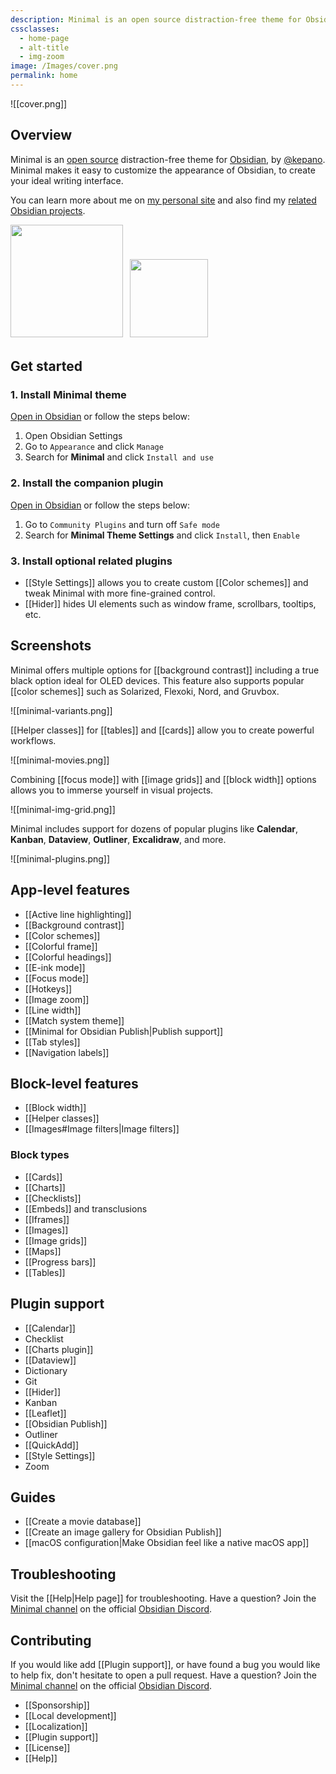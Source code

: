 ```yaml
---
description: Minimal is an open source distraction-free theme for Obsidian, by @kepano. Minimal makes it easy to customize the appearance of Obsidian, to create your ideal writing interface.
cssclasses:
  - home-page
  - alt-title
  - img-zoom
image: /Images/cover.png
permalink: home
---
```


![[cover.png]]

## Overview

Minimal is an [open source](https://github.com/kepano/obsidian-minimal) distraction-free theme for [Obsidian](https://obsidian.md/), by [@kepano](https://stephango.com/about). Minimal makes it easy to customize the appearance of Obsidian, to create your ideal writing interface.

You can learn more about me on [my personal site](https://stephango.com/about) and also find my [related Obsidian projects](https://stephango.com/obsidian).

<a href="https://www.buymeacoffee.com/kepano"><img src="https://img.buymeacoffee.com/button-api/?text=Buy me a coffee&emoji=&slug=kepano&button_colour=6a8695&font_colour=ffffff&font_family=Poppins&outline_colour=000000&coffee_colour=FFDD00" width="180px"></a> <a href="https://github.com/kepano/obsidian-minimal"><img src="https://img.shields.io/github/stars/kepano/obsidian-minimal?style=social" style="padding:7px 7px 5px" width="125"></a>

## Get started

### 1. Install Minimal theme

[Open in Obsidian](obsidian://show-theme?name=Minimal) or follow the steps below:

1. Open Obsidian Settings
2. Go to `Appearance` and click `Manage`
3. Search for **Minimal** and click `Install and use`

### 2. Install the companion plugin

[Open in Obsidian](obsidian://show-plugin?id=obsidian-minimal-settings) or follow the steps below:

1. Go to `Community Plugins` and turn off `Safe mode`
2. Search for **Minimal Theme Settings** and click `Install`, then `Enable`

### 3. Install optional related plugins

- [[Style Settings]] allows you to create custom [[Color schemes]] and tweak Minimal with more fine-grained control.
- [[Hider]] hides UI elements such as window frame, scrollbars, tooltips, etc.

## Screenshots

Minimal offers multiple options for [[background contrast]] including a true black option ideal for OLED devices. This feature also supports popular [[color schemes]] such as Solarized, Flexoki, Nord, and Gruvbox.

![[minimal-variants.png]]

[[Helper classes]] for [[tables]] and [[cards]] allow you to create powerful workflows.

![[minimal-movies.png]]

Combining [[focus mode]] with [[image grids]] and [[block width]] options allows you to immerse yourself in visual projects.

![[minimal-img-grid.png]]

Minimal includes support for dozens of popular plugins like **Calendar**, **Kanban**, **Dataview**, **Outliner**, **Excalidraw**, and more.

![[minimal-plugins.png]]

## App-level features

- [[Active line highlighting]]
- [[Background contrast]]
- [[Color schemes]]
- [[Colorful frame]]
- [[Colorful headings]]
- [[E-ink mode]]
- [[Focus mode]]
- [[Hotkeys]]
- [[Image zoom]]
- [[Line width]]
- [[Match system theme]]
- [[Minimal for Obsidian Publish|Publish support]]
- [[Tab styles]]
- [[Navigation labels]]

## Block-level features

- [[Block width]]
- [[Helper classes]]
- [[Images#Image filters|Image filters]]

### Block types

- [[Cards]]
- [[Charts]]
- [[Checklists]]
- [[Embeds]] and transclusions
- [[Iframes]]
- [[Images]]
- [[Image grids]]
- [[Maps]]
- [[Progress bars]]
- [[Tables]]

## Plugin support

- [[Calendar]]
- Checklist
- [[Charts plugin]]
- [[Dataview]]
- Dictionary
- Git
- [[Hider]]
- Kanban
- [[Leaflet]]
- [[Obsidian Publish]]
- Outliner
- [[QuickAdd]]
- [[Style Settings]]
- Zoom

## Guides

- [[Create a movie database]]
- [[Create an image gallery for Obsidian Publish]]
- [[macOS configuration|Make Obsidian feel like a native macOS app]]

## Troubleshooting

Visit the [[Help|Help page]] for troubleshooting. Have a question? Join the [Minimal channel](https://discord.com/channels/686053708261228577/931008597557649410) on the official [Obsidian Discord](https://discord.gg/veuWUTm).

## Contributing

If you would like add [[Plugin support]], or have found a bug you would like to help fix, don't hesitate to open a pull request. Have a question? Join the [Minimal channel](https://discord.com/channels/686053708261228577/931008597557649410) on the official [Obsidian Discord](https://discord.gg/veuWUTm).

- [[Sponsorship]]
- [[Local development]]
- [[Localization]]
- [[Plugin support]]
- [[License]]
- [[Help]]
